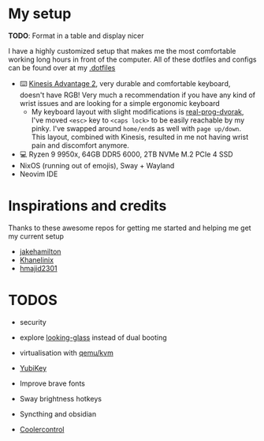 # My setup

**TODO**: Format in a table and display nicer

I have a highly customized setup that makes me the most comfortable working long hours in front of the computer. All of these dotfiles and configs can be found over at my [.dotfiles](https://github.com/Nikola-Milovic/.dotfiles)

- ⌨️ [Kinesis Advantage 2](https://kinesis-ergo.com/shop/advantage2/), very durable and comfortable keyboard, doesn't have RGB! Very much a recommendation if you have any kind of wrist issues and are looking for a simple ergonomic keyboard
  - My keyboard layout with slight modifications is [real-prog-dvorak](https://github.com/ThePrimeagen/keyboards), I've moved `<esc>` key to `<caps lock>` to be easily reachable by my pinky. I've swapped around `home/end`s as well with `page up/down`. This layout, combined with Kinesis, resulted in me not having wrist pain and discomfort anymore.
- 💻 Ryzen 9 9950x, 64GB DDR5 6000, 2TB NVMe M.2 PCIe 4 SSD
- NixOS (running out of emojis), Sway + Wayland
- Neovim IDE

# Inspirations and credits

Thanks to these awesome repos for getting me started and helping me get my current setup

- [jakehamilton](https://github.com/jakehamilton/config)
- [Khanelinix](https://github.com/khaneliman/khanelinix)
- [hmajid2301](https://github.com/hmajid2301/nixicle)

# TODOS

- security
- explore [looking-glass](https://looking-glass.io/) instead of dual booting
- virtualisation with [qemu/kvm](https://github.com/khaneliman/khanelinix/tree/8919868593d213f7980b267c4567cede627db603/modules/nixos/virtualisation)
- [YubiKey](https://github.com/drduh/YubiKey-Guide)

- Improve brave fonts
- Sway brightness hotkeys
- Syncthing and obsidian
- [Coolercontrol](https://gitlab.com/coolercontrol/coolercontrol)
